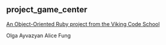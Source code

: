 ## project_game_center

[An Object-Oriented Ruby project from the Viking Code School](http://www.vikingcodeschool.com)


Olga Ayvazyan
Alice Fung

